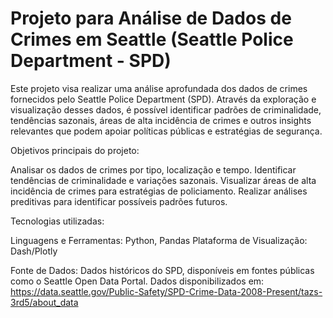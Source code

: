 # Projeto para Análise de Dados de Crimes em Seattle (Seattle Police Department - SPD)

Este projeto visa realizar uma análise aprofundada dos dados de crimes fornecidos pelo Seattle Police Department (SPD). Através da exploração e visualização desses dados, é possível identificar padrões de criminalidade, tendências sazonais, áreas de alta incidência de crimes e outros insights relevantes que podem apoiar políticas públicas e estratégias de segurança.

Objetivos principais do projeto:

Analisar os dados de crimes por tipo, localização e tempo.
Identificar tendências de criminalidade e variações sazonais.
Visualizar áreas de alta incidência de crimes para estratégias de policiamento.
Realizar análises preditivas para identificar possíveis padrões futuros.

Tecnologias utilizadas:

Linguagens e Ferramentas: Python, Pandas
Plataforma de Visualização: Dash/Plotly

Fonte de Dados: Dados históricos do SPD, disponíveis em fontes públicas como o Seattle Open Data Portal.
Dados disponibilizados em:
https://data.seattle.gov/Public-Safety/SPD-Crime-Data-2008-Present/tazs-3rd5/about_data